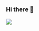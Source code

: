 ### Hi there 👋

![](https://github-readme-stats.vercel.app/api?username=dafiulh&show_icons=true&theme=merko&include_all_commits=true)
